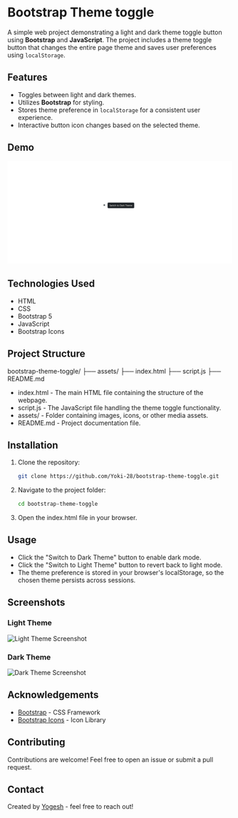# Bootstrap Theme toggle

A simple web project demonstrating a light and dark theme toggle button using **Bootstrap** and **JavaScript**. The project includes a theme toggle button that changes the entire page theme and saves user preferences using `localStorage`.

## Features

- Toggles between light and dark themes.
- Utilizes **Bootstrap** for styling.
- Stores theme preference in `localStorage` for a consistent user experience.
- Interactive button icon changes based on the selected theme.

## Demo

![Theme toggle Demo](assets/Demo.gif)

## Technologies Used

- HTML
- CSS
- Bootstrap 5
- JavaScript
- Bootstrap Icons

## Project Structure
bootstrap-theme-toggle/
├── assets/
├── index.html
├── script.js
├── README.md

- index.html - The main HTML file containing the structure of the webpage.
- script.js - The JavaScript file handling the theme toggle functionality.
- assets/ - Folder containing images, icons, or other media assets.
- README.md - Project documentation file.

## Installation

1. Clone the repository:
   ```bash
   git clone https://github.com/Yoki-28/bootstrap-theme-toggle.git
   
2. Navigate to the project folder:
   ```bash
   cd bootstrap-theme-toggle
   
3. Open the index.html file in your browser.

## Usage

- Click the "Switch to Dark Theme" button to enable dark mode.
- Click the "Switch to Light Theme" button to revert back to light mode.
- The theme preference is stored in your browser's localStorage, so the chosen theme persists 
  across sessions.

## Screenshots

### Light Theme
![Light Theme Screenshot](assets/light_theme.png)

### Dark Theme
![Dark Theme Screenshot](assets/dark_theme.png)

## Acknowledgements

- [Bootstrap](https://getbootstrap.com/) - CSS Framework
- [Bootstrap Icons](https://icons.getbootstrap.com/) - Icon Library

## Contributing
Contributions are welcome! Feel free to open an issue or submit a pull request.

## Contact
Created by [Yogesh](https://github.com/Yoki-28) - feel free to reach out!
